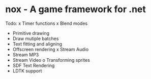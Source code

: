 # nox - A game framework for .net

Todo:
x Timer functions
x Blend modes
- Primitive drawing
- Draw mutiple batches
- Text fitting and aligning
- Offscreen rendering
x Stream Audio 
- Stream MP3
- Stream Video
o Transforming sprites
- SDF Text Rendering
- LDTK support